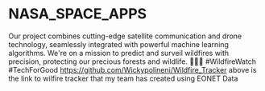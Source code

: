 # NASA_SPACE_APPS
Our project combines cutting-edge satellite communication and drone technology, seamlessly integrated with powerful machine learning algorithms. We're on a mission to predict and surveil wildfires with precision, protecting our precious forests and wildlife. 🌲🔥🚀 #WildfireWatch #TechForGood
https://github.com/Wickypolineni/Wildfire_Tracker 
above is the link to wilfire tracker that my team has created using EONET Data

